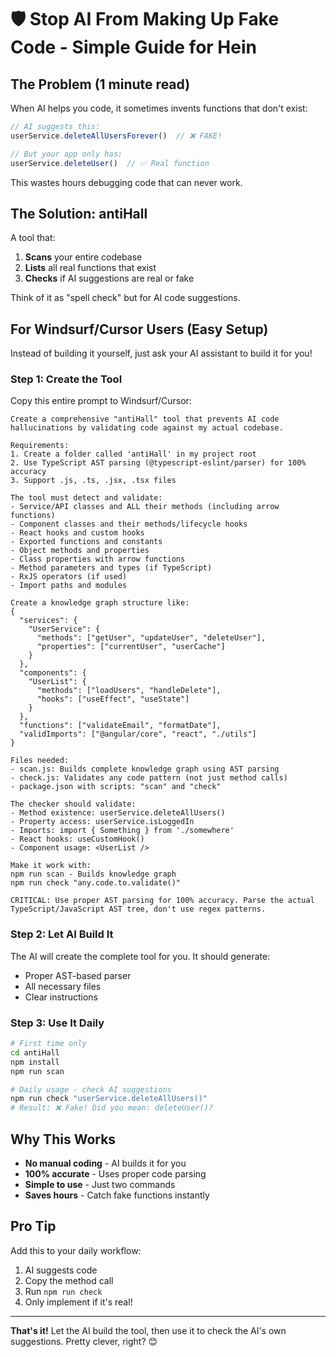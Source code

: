 # 🛡️ Stop AI From Making Up Fake Code - Simple Guide for Hein

## The Problem (1 minute read)

When AI helps you code, it sometimes invents functions that don't exist:

```javascript
// AI suggests this:
userService.deleteAllUsersForever()  // ❌ FAKE!

// But your app only has:
userService.deleteUser()  // ✅ Real function
```

This wastes hours debugging code that can never work.

## The Solution: antiHall

A tool that:
1. **Scans** your entire codebase
2. **Lists** all real functions that exist
3. **Checks** if AI suggestions are real or fake

Think of it as "spell check" but for AI code suggestions.

## For Windsurf/Cursor Users (Easy Setup)

Instead of building it yourself, just ask your AI assistant to build it for you!

### Step 1: Create the Tool

Copy this entire prompt to Windsurf/Cursor:

```
Create a comprehensive "antiHall" tool that prevents AI code hallucinations by validating code against my actual codebase.

Requirements:
1. Create a folder called 'antiHall' in my project root
2. Use TypeScript AST parsing (@typescript-eslint/parser) for 100% accuracy
3. Support .js, .ts, .jsx, .tsx files

The tool must detect and validate:
- Service/API classes and ALL their methods (including arrow functions)
- Component classes and their methods/lifecycle hooks
- React hooks and custom hooks
- Exported functions and constants
- Object methods and properties
- Class properties with arrow functions
- Method parameters and types (if TypeScript)
- RxJS operators (if used)
- Import paths and modules

Create a knowledge graph structure like:
{
  "services": {
    "UserService": {
      "methods": ["getUser", "updateUser", "deleteUser"],
      "properties": ["currentUser", "userCache"]
    }
  },
  "components": {
    "UserList": {
      "methods": ["loadUsers", "handleDelete"],
      "hooks": ["useEffect", "useState"]
    }
  },
  "functions": ["validateEmail", "formatDate"],
  "validImports": ["@angular/core", "react", "./utils"]
}

Files needed:
- scan.js: Builds complete knowledge graph using AST parsing
- check.js: Validates any code pattern (not just method calls)
- package.json with scripts: "scan" and "check"

The checker should validate:
- Method existence: userService.deleteAllUsers()
- Property access: userService.isLoggedIn
- Imports: import { Something } from './somewhere'
- React hooks: useCustomHook()
- Component usage: <UserList />

Make it work with:
npm run scan - Builds knowledge graph
npm run check "any.code.to.validate()"

CRITICAL: Use proper AST parsing for 100% accuracy. Parse the actual TypeScript/JavaScript AST tree, don't use regex patterns.
```

### Step 2: Let AI Build It

The AI will create the complete tool for you. It should generate:
- Proper AST-based parser
- All necessary files
- Clear instructions

### Step 3: Use It Daily

```bash
# First time only
cd antiHall
npm install
npm run scan

# Daily usage - check AI suggestions
npm run check "userService.deleteAllUsers()"
# Result: ❌ Fake! Did you mean: deleteUser()?
```

## Why This Works

- **No manual coding** - AI builds it for you
- **100% accurate** - Uses proper code parsing
- **Simple to use** - Just two commands
- **Saves hours** - Catch fake functions instantly

## Pro Tip

Add this to your daily workflow:
1. AI suggests code
2. Copy the method call
3. Run `npm run check`
4. Only implement if it's real!

---

**That's it!** Let the AI build the tool, then use it to check the AI's own suggestions. Pretty clever, right? 😊